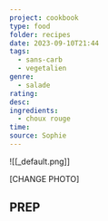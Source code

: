 ```yaml
---
project: cookbook
type: food
folder: recipes
date: 2023-09-10T21:44
tags:
  - sans-carb
  - vegetalien
genre:
  - salade
rating: 
desc: 
ingredients:
  - choux rouge
time: 
source: Sophie
---
```


![[_default.png]]

[CHANGE PHOTO]

## PREP




